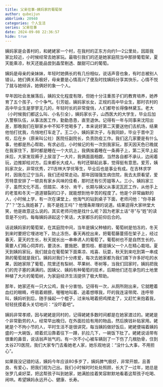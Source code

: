 ```yaml
---
title: 父亲往事-姨妈家的葡萄架
author: qubeijun
abbrlink: 20940
categories: 个人生活
series: 父亲往事
date: 2024-09-08 22:36:57
hide: true
---
```

姨妈家是会善村的，和姥姥家一个村，在我村的正东方向约1—2公里处，因距我家比较近，小时候经常去她家玩。最吸引我们的还是她家庭院当中那排葡萄架，夏天能乘凉，秋天还能品尝到晶莹剔透、酸甜可口的葡萄。

姨妈是母亲的亲妹妹，年轻时她俩长的有几份相似，说话声音也象，有时总被别人错认。她们俩关系极好，母亲要是心情高兴了便及时找姨妈分享其快乐，心情不悦了就与她倾诉，她俩好的象一个人。

早年因社会发展落后，姨妈文化程度有限，但她十分注重孩子们的教育培养，她养育了五个孩子，个个争气。引芳姐，姨妈家长女，正规的高中毕业生，那时农村的高中毕业生是寥寥无几的，年轻时长的非常俊俏，人们都夸长得像林黛玉。老大（小时候我们都这么叫、小名引全），姨妈家长子，山西医大的大学生，毕业后加入警察队伍，从事法医工作，勤勤恳恳，直至退休。记得有一年与同事来沈阳出差，那晚我们在聊家乡中不知不觉喝多了，本来说好第二天要送他们去机场，结果他怕打扰我，鸟悄地打车走了。王二小，姨妈家次子，与我同龄，毕业于晋中卫校，后在乡（原来叫公社）医院任副院长，负责防疫工作。我们这几家要是有什么事，他都是热心帮助，有求必应。小时候记的有一次到我家玩，那天因天色已晚就在我家住下，那时都是睡在一个大炕上，我俩挨着睡在一条褥子上，第二天早上起床后，大家发现褥子上尿湿了一大片，我俩面面相觑，当然各自都不承认，边闹着玩，边推卸给对方。后来都长大成人，有时还聊起此事，觉得挺有意思。爱芳，姨妈家次女，非常优秀，211吉林大学优等生，毕业后也是事业有成。在吉林求学时，因我在辽宁当兵，我们还经常走动。那年因瑞强生病住院，我去太原看望，爱芳特意安排了一顿具有家乡风味的佳肴，那时还有引芳姐等人。三小，姨妈家三子，虽然文化不高，但踏实、本分、肯干，长期与姨父从事泥瓦匠工作，从他手上的老茧和冬天一道道皲裂的口子，就能想到他辛苦的程度了。他是个非常幽默的人，小时候上学，有一次在课堂上，他淘气的钻到桌子下面，老师问他：“你寻甚了”？“怎么我姓甚了，我不是姓王吗”？他慢条斯理的说道。结果逗得大家哄堂大笑，他是故意这么说的。其实老师问他是找什么呢？因为老家土话“寻”与“姓”的读音是不分的。每每姨妈讲起这个笑话，大家都乐的前仰后合的。

话说姨妈家的葡萄架，在其庭院中间，当年是姨父种植的，葡萄树是怕冻的，冬天到来时要把它埋进地下，防止冻伤，春天再挖出来，把葡萄藤蔓搭在架子上，经过春天、夏天的生长，秋天就长出一串串诱人的葡萄了。葡萄树也不是自然生长的，需要人们精心伺弄的，要浇水、要施肥、要剪枝、都是姨父一个人在精心栽培。夏天到姨妈家玩，我们就会在葡萄架下面乘凉、戏喜、玩耍，秋天到来吃到第一串成熟的葡萄就是我们。姨妈对我们十分疼爱，每次去她家都为我们摘下许多好吃的水果，因她家除了葡萄，院里还有梨树、苹果树、枣树等，当我们回家时，姨妈把我们的兜子塞的满满的。因姨父、姨妈有种葡萄的技术，后期他们还在承包的土地里种植了大片的葡萄树，为家庭经济生活提供了极大帮助。

那年，她家还有一只大公鸡，我十分害怕，记得有一次，从厕所刚出来，它就瞪着血红的眼睛，呼扇着翅膀，喔喔地叫着、追着想啄我，吓的我连滚带爬、连呼带叫，姨妈听到后，随手操起一个棍子，过来吆喝着把鸡撵走了，又赶忙来抱着我，轻轻抚摸着头关切地问：“没吓着吧”。

姨妈非常孝顺，因与姥姥是同村的，记得姥姥多数时间都是在她家渡过的。姥姥是个非常勤劳的人，经常早出晚归，在外面捡拾有用的物品，然后换钱补贴家用。姥姥是个不拘小节的人，平时生活不是很讲究，每当姨妈做好饭后，姥姥便端着姨妈盛的一大碗饭，顺着炕沿靠着往下一蹲，扒拉几下，一碗饭下肚了。姥姥说话带有很重的鼻音，说话翁声翁气的。有一次不小心被车辆刮了一下伤了几根肋骨，住到太谷270医院，我们大家专门去看她老人家，她乐观地说：“没什么大事，不用担心”。

如果我没记错的话，姨妈今年应该80多岁了，姨妈脾气极好，非常开朗，且善良、有爱心，把我们视为己出。我们小时候时时处处照顾，长大了一过年，她总是张罗几桌好菜，把这帮孩子叫到她家，她满脸挂着笑容默默地看着这帮孩子吃喝、闹哄。希望姨妈永远开心、健康、长寿。